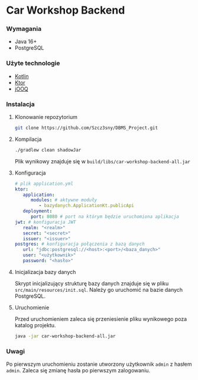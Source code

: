 # Car Workshop Backend

### Wymagania

* Java 16+
* PostgreSQL

### Użyte technologie

* [Kotlin](https://kotlinlang.org/)
* [Ktor](https://ktor.io/)
* [jOOQ](https://www.jooq.org/)

### Instalacja

1. Klonowanie repozytorium
   ```sh
   git clone https://github.com/Szcz3sny/DBMS_Project.git
   ```

2. Kompilacja
   ```sh
   ./gradlew clean shadowJar
   ```
   Plik wynikowy znajduje się w `build/libs/car-workshop-backend-all.jar`


3. Konfiguracja
   ```yaml
   # plik application.yml
   ktor:
      application:
         modules: # aktywne moduły
            - bazydanych.ApplicationKt.publicApi
      deployment:
         port: 8080 # port na którym będzie uruchomiona aplikacja
   jwt: # konfiguracja JWT
      realm: "<realm>"
      secret: "<secret>"
      issuer: "<issuer>"
   postgres: # konfiguracja połączenia z bazą danych
      url: "jdbc:postgresql://<host>:<port>/<baza_danych>"
      user: "<użytkownik>"
      password: "<hasło>"
   ```
4. Inicjalizacja bazy danych

   Skrypt inicjalizujący strukturę bazy danych znajduje się w pliku `src/main/resources/init.sql`. Należy go uruchomić na bazie danych PostgreSQL.


5. Uruchomienie

   Przed uruchomieniem zaleca się przeniesienie pliku wynikowego poza katalog projektu.
   ```sh
   java -jar car-workshop-backend-all.jar
   ```
   
   
### Uwagi
Po pierwszym uruchomieniu zostanie utworzony użytkownik `admin` z hasłem `admin`. Zaleca się zmianę hasła po pierwszym zalogowaniu.